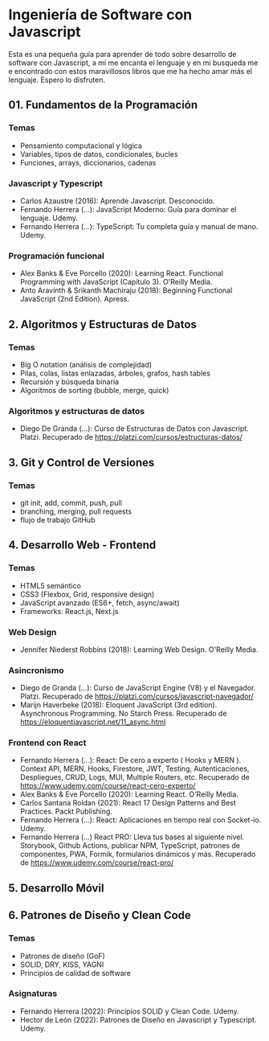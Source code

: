 # Ingeniería de Software con Javascript

Esta es una pequeña guía para aprender de todo sobre desarrollo de software con Javascript, a mi me encanta el lenguaje y en mi busqueda me e encontrado con estos maravillosos libros que me ha hecho amar más el lenguaje. Espero lo disfruten.

## 01. Fundamentos de la Programación

### Temas

- Pensamiento computacional y lógica
- Variables, tipos de datos, condicionales, bucles
- Funciones, arrays, diccionarios, cadenas

### Javascript y Typescript

- Carlos Azaustre (2016): Aprende Javascript. Desconocido.
- Fernando Herrera (...): JavaScript Moderno: Guía para dominar el lenguaje. Udemy.
- Fernando Herrera (...): TypeScript: Tu completa guía y manual de mano. Udemy.

### Programación funcional

- Alex Banks & Eve Porcello (2020): Learning React. Functional Programming with JavaScript (Capítulo 3). O'Reilly Media.
- Anto Aravinth & Srikanth Machiraju (2018): Beginning Functional JavaScript (2nd Edition). Apress.

## 2. Algoritmos y Estructuras de Datos

### Temas

- Big O notation (análisis de complejidad)
- Pilas, colas, listas enlazadas, árboles, grafos, hash tables
- Recursión y búsqueda binaria
- Algoritmos de sorting (bubble, merge, quick)

### Algoritmos y estructuras de datos

<!-- - Aditya Y. Bhargava (2024): Grokking Algorithms (2nd Edition). Manning Publications. -->
- Diego De Granda (...): Curso de Estructuras de Datos con Javascript. Platzi. Recuperado de https://platzi.com/cursos/estructuras-datos/

## 3. Git y Control de Versiones

### Temas

- git init, add, commit, push, pull
- branching, merging, pull requests
- flujo de trabajo GitHub

## 4. Desarrollo Web - Frontend

### Temas

- HTML5 semántico
- CSS3 (Flexbox, Grid, responsive design)
- JavaScript avanzado (ES6+, fetch, async/await)
- Frameworks: React.js, Next.js

### Web Design

- Jennifer Niederst Robbins (2018): Learning Web Design. O'Reilly Media.

### Asincronismo

- Diego de Granda (...): Curso de JavaScript Engine (V8) y el Navegador. Platzi. Recuperado de https://platzi.com/cursos/javascript-navegador/
- Marijn Haverbeke (2018): Eloquent JavaScript (3rd edition). Asynchronous Programming. No Starch Press. Recuperado de https://eloquentjavascript.net/11_async.html

### Frontend con React

- Fernando Herrera (...): React: De cero a experto ( Hooks y MERN ). Context API, MERN, Hooks, Firestore, JWT, Testing, Autenticaciones, Despliegues, CRUD, Logs, MUI, Multiple Routers, etc. Recuperado de https://www.udemy.com/course/react-cero-experto/
- Alex Banks & Eve Porcello (2020): Learning React. O'Reilly Media.
- Carlos Santana Roldan (2021): React 17 Design Patterns and Best Practices. Packt Publishing.
- Fernando Herrera (...): React: Aplicaciones en tiempo real con Socket-io. Udemy.
- Fernando Herrera (...) React PRO: Lleva tus bases al siguiente nivel. Storybook, Github Actions, publicar NPM, TypeScript, patrones de componentes, PWA, Formik, formularios dinámicos y más. Recuperado de https://www.udemy.com/course/react-pro/

## 5. Desarrollo Móvil

## 6. Patrones de Diseño y Clean Code

### Temas

- Patrones de diseño (GoF)
- SOLID, DRY, KISS, YAGNI
- Principios de calidad de software

### Asignaturas

- Fernando Herrera (2022): Principios SOLID y Clean Code. Udemy.
- Hector de León (2022): Patrones de Diseño en Javascript y Typescript. Udemy.
